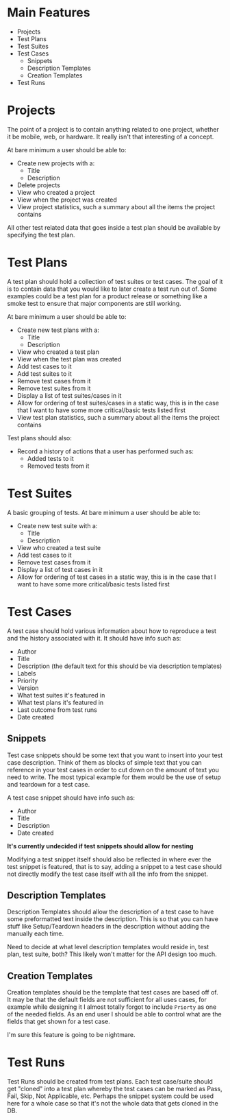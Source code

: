 # Main Features
- Projects
- Test Plans
- Test Suites
- Test Cases
    - Snippets
    - Description Templates
    - Creation Templates
- Test Runs

# Projects
The point of a project is to contain anything related to one project, whether it be mobile, web, or hardware. It really isn't that interesting of a concept.

At bare minimum a user should be able to:
- Create new projects with a:
    - Title
    - Description
- Delete projects
- View who created a project
- View when the project was created
- View project statistics, such a summary about all the items the project contains

All other test related data that goes inside a test plan should be available by specifying the test plan.

# Test Plans
A test plan should hold a collection of test suites or test cases. The goal of it is to contain data that you would like to later create a test run out of. Some examples could be a test plan for a product release or something like a smoke test to ensure that major components are still working.

At bare minimum a user should be able to:
- Create new test plans with a:
    - Title
    - Description
- View who created a test plan
- View when the test plan was created
- Add test cases to it
- Add test suites to it
- Remove test cases from it
- Remove test suites from it
- Display a list of test suites/cases in it
- Allow for ordering of test suites/cases in a static way, this is in the case that I want to have some more critical/basic tests listed first
- View test plan statistics, such a summary about all the items the project contains
  
Test plans should also:
- Record a history of actions that a user has performed such as:
    - Added tests to it
    - Removed tests from it

# Test Suites
A basic grouping of tests.
At bare minimum a user should be able to:
- Create new test suite with a:
    - Title
    - Description
- View who created a test suite
- Add test cases to it
- Remove test cases from it
- Display a list of test cases in it
- Allow for ordering of test cases in a static way, this is in the case that I want to have some more critical/basic tests listed first

# Test Cases
A test case should hold various information about how to reproduce a test and the history associated with it. It should have info such as:
- Author
- Title
- Description (the default text for this should be via description templates)
- Labels
- Priority
- Version
- What test suites it's featured in
- What test plans it's featured in
- Last outcome from test runs
- Date created

## Snippets

Test case snippets should be some text that you want to insert into your test case description. Think of them as blocks of simple text that you can reference in your test cases in order to cut down on the amount of text you need to write. The most typical example for them would be the use of setup and teardown for a test case.

A test case snippet should have info such as:
- Author
- Title
- Description
- Date created

**It's currently undecided if test snippets should allow for nesting**

Modifying a test snippet itself should also be reflected in where ever the test snippet is featured, that is to say, adding a snippet to a test case should not directly modify the test case itself with all the info from the snippet.

## Description Templates
Description Templates should allow the description of a test case to have some preformatted text inside the description. This is so that you can have stuff like Setup/Teardown headers in the description without adding the manually each time.

Need to decide at what level description templates would reside in, test plan, test suite, both? This likely won't matter for the API design too much.

## Creation Templates
Creation templates should be the template that test cases are based off of. It may be that the default fields are not sufficient for all uses cases, for example while designing it I almost totally forgot to include `Priorty` as one of the needed fields. As an end user I should be able to control what are the fields that get shown for a test case.

I'm sure this feature is going to be nightmare.

# Test Runs
Test Runs should be created from test plans. Each test case/suite should get "cloned" into a test plan whereby the test cases can be marked as Pass, Fail, Skip, Not Applicable, etc. Perhaps the snippet system could be used here for a whole case so that it's not the whole data that gets cloned in the DB.






